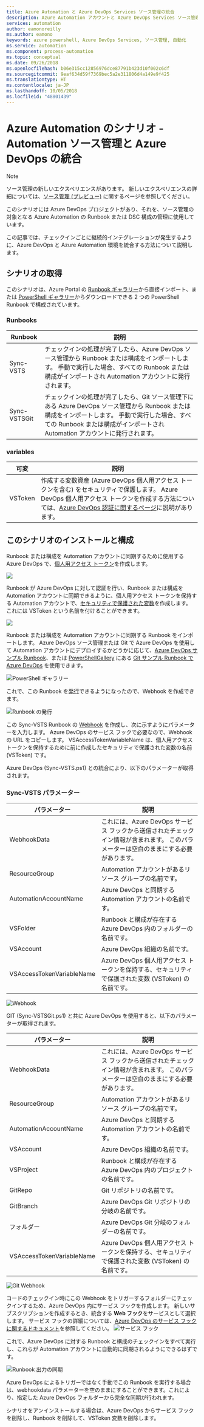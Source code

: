 ```yaml
---
title: Azure Automation と Azure DevOps Services ソース管理の統合
description: Azure Automation アカウントと Azure DevOps Services ソース管理の統合を設定するシナリオについて説明します。
services: automation
author: eamonoreilly
ms.author: eamono
keywords: azure powershell, Azure DevOps Services, ソース管理, 自動化
ms.service: automation
ms.component: process-automation
ms.topic: conceptual
ms.date: 09/26/2018
ms.openlocfilehash: b06e315cc12856976dce87791b423d10f002c6df
ms.sourcegitcommit: 9eaf634d59f7369bec5a2e311806d4a149e9f425
ms.translationtype: HT
ms.contentlocale: ja-JP
ms.lasthandoff: 10/05/2018
ms.locfileid: "48801439"
---
```

# <a name="azure-automation-scenario---automation-source-control-integration-with-azure-devops"></a>Azure Automation のシナリオ - Automation ソース管理と Azure DevOps の統合

> [!NOTE]
> ソース管理の新しいエクスペリエンスがあります。 新しいエクスペリエンスの詳細については、[ソース管理 (プレビュー)](source-control-integration.md) に関するページを参照してください。

このシナリオには Azure DevOps プロジェクトがあり、それを、ソース管理の対象となる Azure Automation の Runbook または DSC 構成の管理に使用しています。

この記事では、チェックインごとに継続的インテグレーションが発生するように、Azure DevOps と Azure Automation 環境を統合する方法について説明します。

## <a name="getting-the-scenario"></a>シナリオの取得

このシナリオは、Azure Portal の [Runbook ギャラリー](automation-runbook-gallery.md)から直接インポート、または [PowerShell ギャラリー](https://www.powershellgallery.com)からダウンロードできる 2 つの PowerShell Runbook で構成されています。

### <a name="runbooks"></a>Runbooks

Runbook | 説明|
--------|------------|
Sync-VSTS | チェックインの処理が完了したら、Azure DevOps ソース管理から Runbook または構成をインポートします。 手動で実行した場合、すべての Runbook または構成がインポートされ Automation アカウントに発行されます。| 
Sync-VSTSGit | チェックインの処理が完了したら、Git ソース管理下にある Azure DevOps ソース管理から Runbook または構成をインポートします。 手動で実行した場合、すべての Runbook または構成がインポートされ Automation アカウントに発行されます。|

### <a name="variables"></a>variables

可変 | 説明|
-----------|------------|
VSToken | 作成する変数資産 (Azure DevOps 個人用アクセス トークンを含む) をセキュリティで保護します。 Azure DevOps 個人用アクセス トークンを作成する方法については、[Azure DevOps 認証に関するページ](/azure/devops/organizations/accounts/use-personal-access-tokens-to-authenticate)に説明があります。

## <a name="installing-and-configuring-this-scenario"></a>このシナリオのインストールと構成

Runbook または構成を Automation アカウントに同期するために使用する Azure DevOps で、[個人用アクセス トークン](/azure/devops/organizations/accounts/use-personal-access-tokens-to-authenticate)を作成します。

![](media/automation-scenario-source-control-integration-with-VSTS/VSTSPersonalToken.png) 

Runbook が Azure DevOps に対して認証を行い、Runbook または構成を Automation アカウントに同期できるように、個人用アクセス トークンを保持する Automation アカウントで、[セキュリティで保護された変数](automation-variables.md)を作成します。 これには VSToken という名前を付けることができます。

![](media/automation-scenario-source-control-integration-with-VSTS/VSTSTokenVariable.png)

Runbook または構成を Automation アカウントに同期する Runbook をインポートします。 Azure DevOps ソース管理または Git で Azure DevOps を使用して Automation アカウントにデプロイするかどうかに応じて、[Azure DevOps サンプル Runbook](https://www.powershellgallery.com/packages/Sync-VSTS)、または [PowerShellGallery](https://www.powershellgallery.com) にある [Git サンプル Runbook で Azure DevOps](https://www.powershellgallery.com/packages/Sync-VSTSGit) を使用できます。

![PowerShell ギャラリー](media/automation-scenario-source-control-integration-with-VSTS/VSTSPowerShellGallery.png)

これで、この Runbook を[発行](automation-creating-importing-runbook.md#publishing-a-runbook)できるようになったので、Webhook を作成できます。

![Runbook の発行](media/automation-scenario-source-control-integration-with-VSTS/VSTSPublishRunbook.png)

この Sync-VSTS Runbook の [Webhook](automation-webhooks.md) を作成し、次に示すようにパラメーターを入力します。 Azure DevOps のサービス フックで必要なので、Webhook の URL をコピーします。 VSAccessTokenVariableName は、個人用アクセス トークンを保持するために前に作成したセキュリティで保護された変数の名前 (VSToken) です。

Azure DevOps (Sync-VSTS.ps1) との統合により、以下のパラメーターが取得されます。

### <a name="sync-vsts-parameters"></a>Sync-VSTS パラメーター

パラメーター | 説明|
--------|------------|
WebhookData | これには、Azure DevOps サービス フックから送信されたチェックイン情報が含まれます。 このパラメーターは空白のままにする必要があります。| 
ResourceGroup | Automation アカウントがあるリソース グループの名前です。|
AutomationAccountName | Azure DevOps と同期する Automation アカウントの名前です。|
VSFolder | Runbook と構成が存在する Azure DevOps 内のフォルダーの名前です。|
VSAccount | Azure DevOps 組織の名前です。|
VSAccessTokenVariableName | Azure DevOps 個人用アクセス トークンを保持する、セキュリティで保護された変数 (VSToken) の名前です。|

![Webhook](media/automation-scenario-source-control-integration-with-VSTS/VSTSWebhook.png)

GIT (Sync-VSTSGit.ps1) と共に Azure DevOps を使用すると、以下のパラメーターが取得されます。

パラメーター | 説明|
--------|------------|
WebhookData | これには、Azure DevOps サービス フックから送信されたチェックイン情報が含まれます。 このパラメーターは空白のままにする必要があります。|
ResourceGroup | Automation アカウントがあるリソース グループの名前です。|
AutomationAccountName | Azure DevOps と同期する Automation アカウントの名前です。|
VSAccount | Azure DevOps 組織の名前です。|
VSProject | Runbook と構成が存在する Azure DevOps 内のプロジェクトの名前です。|
GitRepo | Git リポジトリの名前です。|
GitBranch | Azure DevOps Git リポジトリの分岐の名前です。|
フォルダー | Azure DevOps Git 分岐のフォルダーの名前です。|
VSAccessTokenVariableName | Azure DevOps 個人用アクセス トークンを保持する、セキュリティで保護された変数 (VSToken) の名前です。|

![Git Webhook](media/automation-scenario-source-control-integration-with-VSTS/VSTSGitWebhook.png)

コードのチェックイン時にこの Webhook をトリガーするフォルダーにチェックインするため、Azure DevOps 内にサービス フックを作成します。 新しいサブスクリプションを作成するとき、統合する **Web フック**をサービスとして選択します。 サービス フックの詳細については、[Azure DevOps のサービス フックに関するドキュメント](https://www.visualstudio.com/docs/marketplace/integrate/service-hooks/get-started)を参照してください。
![サービス フック](media/automation-scenario-source-control-integration-with-VSTS/VSTSServiceHook.png)

これで、Azure DevOps に対する Runbook と構成のチェックインをすべて実行し、これらが Automation アカウントに自動的に同期されるようにできるはずです。

![Runbook 出力の同期](media/automation-scenario-source-control-integration-with-VSTS/VSTSSyncRunbookOutput.png)

Azure DevOps によるトリガーではなく手動でこの Runbook を実行する場合は、webhookdata パラメーターを空のままにすることができます。これにより、指定した Azure DevOps フォルダーから完全な同期が行われます。

シナリオをアンインストールする場合は、Azure DevOps からサービス フックを削除し、Runbook を削除して、VSToken 変数を削除します。
